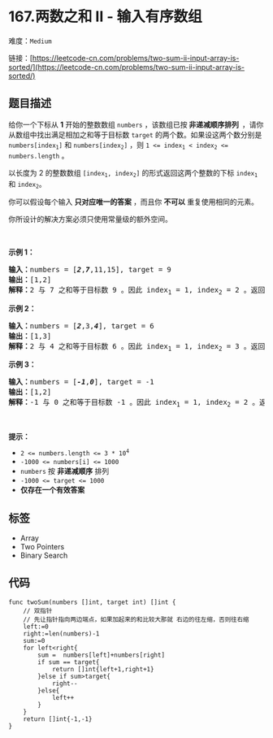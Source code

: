 # 167.两数之和 II - 输入有序数组

难度：`Medium`

 链接：[https://leetcode-cn.com/problems/two-sum-ii-input-array-is-sorted/](https://leetcode-cn.com/problems/two-sum-ii-input-array-is-sorted/)

## 题目描述

<p>给你一个下标从 <strong>1</strong> 开始的整数数组&nbsp;<code>numbers</code> ，该数组已按<strong><em> </em>非递减顺序排列&nbsp; </strong>，请你从数组中找出满足相加之和等于目标数&nbsp;<code>target</code> 的两个数。如果设这两个数分别是 <code>numbers[index<sub>1</sub>]</code> 和 <code>numbers[index<sub>2</sub>]</code> ，则 <code>1 &lt;= index<sub>1</sub> &lt; index<sub>2</sub> &lt;= numbers.length</code> 。</p>

<p>以长度为 2 的整数数组 <code>[index<sub>1</sub>, index<sub>2</sub>]</code> 的形式返回这两个整数的下标 <code>index<sub>1</sub></code><em> </em>和<em> </em><code>index<sub>2</sub></code>。</p>

<p>你可以假设每个输入 <strong>只对应唯一的答案</strong> ，而且你 <strong>不可以</strong> 重复使用相同的元素。</p>

<p>你所设计的解决方案必须只使用常量级的额外空间。</p>
&nbsp;

<p><strong>示例 1：</strong></p>

<pre>
<strong>输入：</strong>numbers = [<strong><em>2</em></strong>,<strong><em>7</em></strong>,11,15], target = 9
<strong>输出：</strong>[1,2]
<strong>解释：</strong>2 与 7 之和等于目标数 9 。因此 index<sub>1</sub> = 1, index<sub>2</sub> = 2 。返回 [1, 2] 。</pre>

<p><strong>示例 2：</strong></p>

<pre>
<strong>输入：</strong>numbers = [<strong><em>2</em></strong>,3,<strong><em>4</em></strong>], target = 6
<strong>输出：</strong>[1,3]
<strong>解释：</strong>2 与 4 之和等于目标数 6 。因此 index<sub>1</sub> = 1, index<sub>2</sub> = 3 。返回 [1, 3] 。</pre>

<p><strong>示例 3：</strong></p>

<pre>
<strong>输入：</strong>numbers = [<strong><em>-1</em></strong>,<strong><em>0</em></strong>], target = -1
<strong>输出：</strong>[1,2]
<strong>解释：</strong>-1 与 0 之和等于目标数 -1 。因此 index<sub>1</sub> = 1, index<sub>2</sub> = 2 。返回 [1, 2] 。
</pre>

<p>&nbsp;</p>

<p><strong>提示：</strong></p>

<ul>
	<li><code>2 &lt;= numbers.length &lt;= 3 * 10<sup>4</sup></code></li>
	<li><code>-1000 &lt;= numbers[i] &lt;= 1000</code></li>
	<li><code>numbers</code> 按 <strong>非递减顺序</strong> 排列</li>
	<li><code>-1000 &lt;= target &lt;= 1000</code></li>
	<li><strong>仅存在一个有效答案</strong></li>
</ul>

## 标签

 - Array 
 - Two Pointers 
 - Binary Search 

## 代码

```golang
func twoSum(numbers []int, target int) []int {
    // 双指针 
    // 先让指针指向两边端点，如果加起来的和比较大那就 右边的往左缩，否则往右缩
    left:=0
    right:=len(numbers)-1
    sum:=0
    for left<right{
        sum =  numbers[left]+numbers[right]
        if sum == target{
            return []int{left+1,right+1}
        }else if sum>target{
            right--
        }else{
            left++
        }
    }
    return []int{-1,-1}
}
```